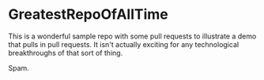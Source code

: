 # GreatestRepoOfAllTime
This is a wonderful sample repo with some pull requests to illustrate a demo that pulls in pull requests. It isn't actually exciting for any technological breakthroughs of that sort of thing.

Spam.
